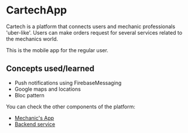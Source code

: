 # CartechApp

Cartech is a platform that connects users and mechanic professionals 'uber-like'. Users can make orders request for several services related to the mechanics world.

This is the mobile app for the regular user.

## Concepts used/learned
- Push notifications using FirebaseMessaging
- Google maps and locations
- Bloc pattern

You can check the other components of the platform:
- [Mechanic's App](https://github.com/syned13/CartechMechanicAPP)
- [Backend service](https://github.com/syned13/CartechAPI)
